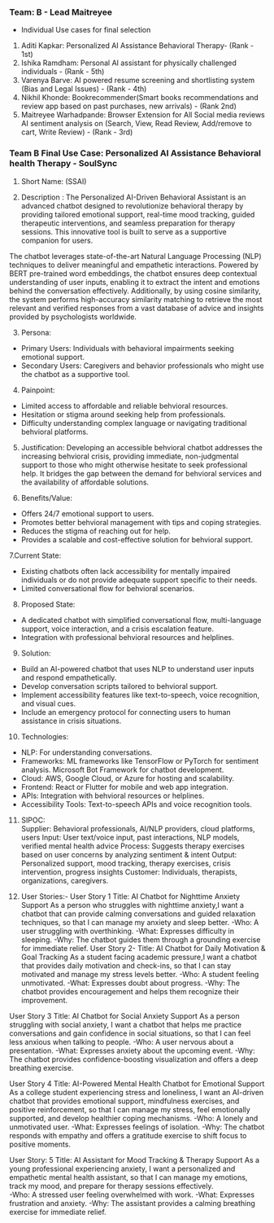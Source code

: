 ### Team: B - Lead Maitreyee
- Individual Use cases for final selection
1. Aditi Kapkar: Personalized AI Assistance Behavioral Therapy- (Rank - 1st)
2. Ishika Ramdham: Personal AI assistant for physically challenged individuals - (Rank - 5th)
3. Varenya Barve: AI powered resume screening and shortlisting system (Bias and Legal Issues) - (Rank - 4th)
4. Nikhil Khonde: Bookrecommender(Smart books recommendations and review app based on past purchases, new arrivals) - (Rank 2nd)
5. Maitreyee Warhadpande: Browser Extension for All Social media reviews AI sentiment analysis on <Product Reviews> (Search, View, Read Review, Add/remove to cart, Write Review) - (Rank - 3rd)

### Team B Final Use Case: Personalized AI Assistance Behavioral health Therapy - SoulSync
1. Short Name: (SSAI)

2. Description : The Personalized AI-Driven Behavioral Assistant is an advanced chatbot designed to revolutionize behavioral therapy by providing tailored emotional support, real-time mood tracking, guided therapeutic interventions, and seamless preparation for therapy sessions. This innovative tool is built to serve as a supportive companion for users.

The chatbot leverages state-of-the-art Natural Language Processing (NLP) techniques to deliver meaningful and empathetic interactions. Powered by BERT pre-trained word embeddings, the chatbot ensures deep contextual understanding of user inputs, enabling it to extract the intent and emotions behind the conversation effectively. Additionally, by using cosine similarity, the system performs high-accuracy similarity matching to retrieve the most relevant and verified responses from a vast database of advice and insights provided by psychologists worldwide.

3. Persona:
- Primary Users: Individuals with behavioral impairments seeking emotional support.  
- Secondary Users: Caregivers and behavior professionals who might use the chatbot as a supportive tool.

4. Painpoint:
- Limited access to affordable and reliable behvioral resources.  
- Hesitation or stigma around seeking help from professionals.  
- Difficulty understanding complex language or navigating traditional behvioral platforms.

5. Justification:
Developing an accessible behvioral chatbot addresses the increasing behvioral crisis, providing immediate, non-judgmental support to those who might otherwise hesitate to seek professional help. It bridges the gap between the demand for behvioral services and the availability of affordable solutions.

6. Benefits/Value:
- Offers 24/7 emotional support to users.  
- Promotes better behvioral management with tips and coping strategies.  
- Reduces the stigma of reaching out for help.  
- Provides a scalable and cost-effective solution for behvioral support.

7.Current State:
- Existing chatbots often lack accessibility for mentally impaired individuals or do not provide adequate support specific to their needs.  
- Limited conversational flow for behvioral scenarios.

8. Proposed State:
- A dedicated chatbot with simplified conversational flow, multi-language support, voice interaction, and a crisis escalation feature.  
- Integration with professional behvioral resources and helplines.

9. Solution:
- Build an AI-powered chatbot that uses NLP to understand user inputs and respond empathetically.  
- Develop conversation scripts tailored to behvioral support.  
- Implement accessibility features like text-to-speech, voice recognition, and visual cues.  
- Include an emergency protocol for connecting users to human assistance in crisis situations.

10. Technologies:
- NLP: For understanding conversations. 
- Frameworks: ML frameworks like TensorFlow or PyTorch for sentiment analysis. Microsoft Bot Framework for chatbot development.  
- Cloud: AWS, Google Cloud, or Azure for hosting and scalability.  
- Frontend: React or Flutter for mobile and web app integration.  
- APIs: Integration with behvioral resources or helplines.  
- Accessibility Tools: Text-to-speech APIs and voice recognition tools.

11. SIPOC:  
Supplier: Behavioral professionals, AI/NLP providers, cloud platforms, users 
Input: User text/voice input, past interactions, NLP models, verified mental health advice 
Process: Suggests therapy exercises based on user concerns by analyzing sentiment & intent 
Output: Personalized support, mood tracking, therapy exercises, crisis intervention, progress insights 
Customer: Individuals, therapists, organizations, caregivers.

12. User Stories:-
User Story 1
Title: AI Chatbot for Nighttime Anxiety Support
As a person who struggles with nighttime anxiety,I want a chatbot that can provide calming conversations and guided relaxation techniques, so that I can manage my anxiety and sleep better.
  -Who: A user struggling with overthinking.
  -What: Expresses difficulty in sleeping.
  -Why: The chatbot guides them through a grounding exercise for immediate relief.
User Story 2-
Title: AI Chatbot for Daily Motivation & Goal Tracking
As a student facing academic pressure,I want a chatbot that provides daily motivation and check-ins, so that I can stay motivated and manage my stress levels better.
  -Who: A student feeling unmotivated.
  -What: Expresses doubt about progress.
  -Why: The chatbot provides encouragement and helps them recognize their improvement.

User Story 3
Title: AI Chatbot for Social Anxiety Support
As a person struggling with social anxiety, I want a chatbot that helps me practice conversations and gain confidence in social situations, so that I can feel less anxious when talking to people.
  -Who: A user nervous about a presentation.
  -What: Expresses anxiety about the upcoming event.
  -Why: The chatbot provides confidence-boosting visualization and offers a deep breathing exercise.

User Story 4
Title: AI-Powered Mental Health Chatbot for Emotional Support
As a college student experiencing stress and loneliness, I want an AI-driven chatbot that provides emotional support, mindfulness exercises, and positive reinforcement, so that I can manage my stress, feel emotionally supported, and develop healthier coping mechanisms.
  -Who: A lonely and unmotivated user.
  -What: Expresses feelings of isolation.
  -Why: The chatbot responds with empathy and offers a gratitude exercise to shift focus to positive moments.

User Story: 5
Title: AI Assistant for Mood Tracking & Therapy Support 
As a young professional experiencing anxiety, I want a personalized and empathetic mental health assistant, so that I can manage my emotions, track my mood, and prepare for therapy sessions effectively.  
  -Who: A stressed user feeling overwhelmed with work.
  -What: Expresses frustration and anxiety.
  -Why: The assistant provides a calming breathing exercise for immediate relief.

